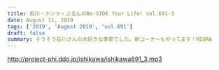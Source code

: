 ```yaml
---
title: 石川・ホンマ・ぶるんのBe-SIDE Your Life! vol.691-3
date: August 11, 2019
tags: ['2019', 'August 2019', 'vol.691']
draft: false
summary: そうそう石川さんの大好きな季節でした。新コーナーもやってます！MIURA
---
```


http://project-phi.ddo.jp/ishikawa/ishikawa691_3.mp3